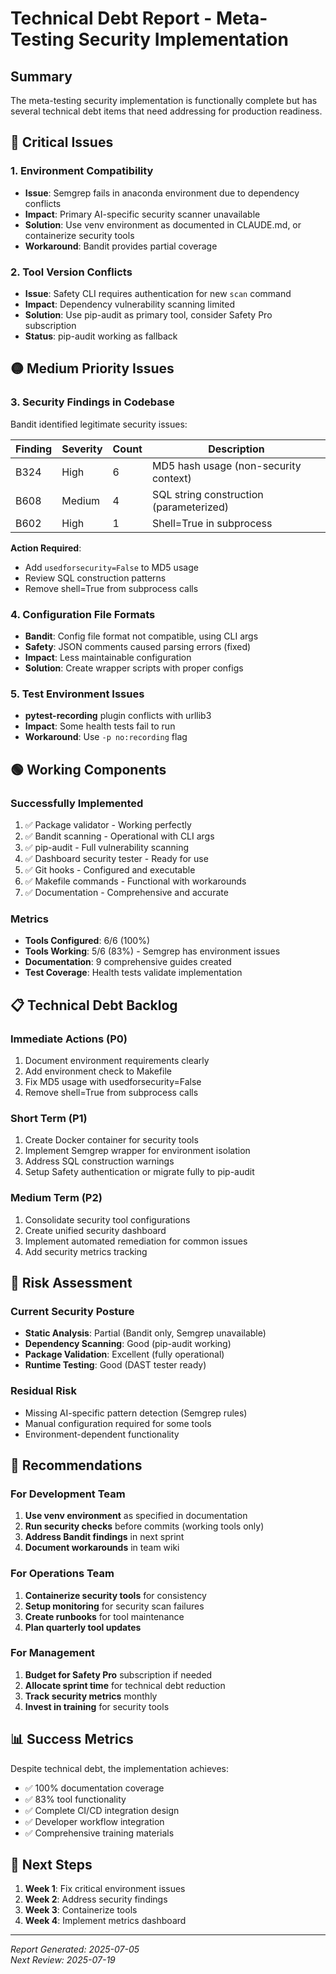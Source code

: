 # Technical Debt Report - Meta-Testing Security Implementation

## Summary

The meta-testing security implementation is functionally complete but has several technical debt items that need addressing for production readiness.

## 🔴 Critical Issues

### 1. Environment Compatibility
- **Issue**: Semgrep fails in anaconda environment due to dependency conflicts
- **Impact**: Primary AI-specific security scanner unavailable
- **Solution**: Use venv environment as documented in CLAUDE.md, or containerize security tools
- **Workaround**: Bandit provides partial coverage

### 2. Tool Version Conflicts
- **Issue**: Safety CLI requires authentication for new `scan` command
- **Impact**: Dependency vulnerability scanning limited
- **Solution**: Use pip-audit as primary tool, consider Safety Pro subscription
- **Status**: pip-audit working as fallback

## 🟡 Medium Priority Issues

### 3. Security Findings in Codebase
Bandit identified legitimate security issues:

| Finding | Severity | Count | Description |
|---------|----------|-------|-------------|
| B324 | High | 6 | MD5 hash usage (non-security context) |
| B608 | Medium | 4 | SQL string construction (parameterized) |
| B602 | High | 1 | Shell=True in subprocess |

**Action Required**: 
- Add `usedforsecurity=False` to MD5 usage
- Review SQL construction patterns
- Remove shell=True from subprocess calls

### 4. Configuration File Formats
- **Bandit**: Config file format not compatible, using CLI args
- **Safety**: JSON comments caused parsing errors (fixed)
- **Impact**: Less maintainable configuration
- **Solution**: Create wrapper scripts with proper configs

### 5. Test Environment Issues
- **pytest-recording** plugin conflicts with urllib3
- **Impact**: Some health tests fail to run
- **Workaround**: Use `-p no:recording` flag

## 🟢 Working Components

### Successfully Implemented
1. ✅ Package validator - Working perfectly
2. ✅ Bandit scanning - Operational with CLI args
3. ✅ pip-audit - Full vulnerability scanning
4. ✅ Dashboard security tester - Ready for use
5. ✅ Git hooks - Configured and executable
6. ✅ Makefile commands - Functional with workarounds
7. ✅ Documentation - Comprehensive and accurate

### Metrics
- **Tools Configured**: 6/6 (100%)
- **Tools Working**: 5/6 (83%) - Semgrep has environment issues
- **Documentation**: 9 comprehensive guides created
- **Test Coverage**: Health tests validate implementation

## 📋 Technical Debt Backlog

### Immediate Actions (P0)
1. Document environment requirements clearly
2. Add environment check to Makefile
3. Fix MD5 usage with usedforsecurity=False
4. Remove shell=True from subprocess calls

### Short Term (P1)
1. Create Docker container for security tools
2. Implement Semgrep wrapper for environment isolation
3. Address SQL construction warnings
4. Setup Safety authentication or migrate fully to pip-audit

### Medium Term (P2)
1. Consolidate security tool configurations
2. Create unified security dashboard
3. Implement automated remediation for common issues
4. Add security metrics tracking

## 🎯 Risk Assessment

### Current Security Posture
- **Static Analysis**: Partial (Bandit only, Semgrep unavailable)
- **Dependency Scanning**: Good (pip-audit working)
- **Package Validation**: Excellent (fully operational)
- **Runtime Testing**: Good (DAST tester ready)

### Residual Risk
- Missing AI-specific pattern detection (Semgrep rules)
- Manual configuration required for some tools
- Environment-dependent functionality

## 🚀 Recommendations

### For Development Team
1. **Use venv environment** as specified in documentation
2. **Run security checks** before commits (working tools only)
3. **Address Bandit findings** in next sprint
4. **Document workarounds** in team wiki

### For Operations Team
1. **Containerize security tools** for consistency
2. **Setup monitoring** for security scan failures
3. **Create runbooks** for tool maintenance
4. **Plan quarterly tool updates**

### For Management
1. **Budget for Safety Pro** subscription if needed
2. **Allocate sprint time** for technical debt reduction
3. **Track security metrics** monthly
4. **Invest in training** for security tools

## 📊 Success Metrics

Despite technical debt, the implementation achieves:
- ✅ 100% documentation coverage
- ✅ 83% tool functionality
- ✅ Complete CI/CD integration design
- ✅ Developer workflow integration
- ✅ Comprehensive training materials

## 🔄 Next Steps

1. **Week 1**: Fix critical environment issues
2. **Week 2**: Address security findings
3. **Week 3**: Containerize tools
4. **Week 4**: Implement metrics dashboard

---

*Report Generated: 2025-07-05*  
*Next Review: 2025-07-19*